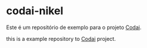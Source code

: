 # codai-nikel

Este é um repositório de exemplo para o projeto [Codai](https://codai.growdev.com.br/).

this is a example repository to  [Codai](https://codai.growdev.com.br/) project.
